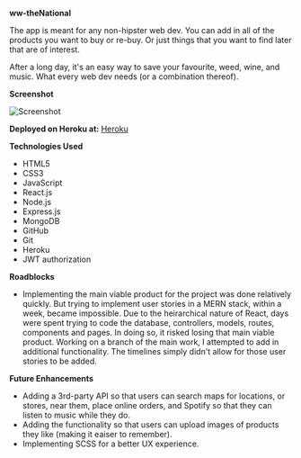 <strong>ww-theNational</strong>

The app is meant for any non-hipster web dev. You can add in all of the products you want to buy or re-buy. Or just things that you want to find later that are of interest.

After a long day, it's an easy way to save your favourite, weed, wine, and music. What every web dev needs (or a combination thereof).


<strong>Screenshot</strong>

![Screenshot](https://i.imgur.com/ZqkigPH.png)

<strong>Deployed on Heroku at:</strong>
[Heroku](https://ww-thenational.herokuapp.com/)


<strong>Technologies Used</strong>

* HTML5
* CSS3
* JavaScript
* React.js
* Node.js
* Express.js
* MongoDB
* GitHub
* Git
* Heroku
* JWT authorization

<strong>Roadblocks</strong>
* Implementing the main viable product for the project was done relatively quickly. But trying to implement user stories in a MERN stack, within a week, became impossible. Due to the heirarchical nature of React, days were spent trying to code the database, controllers, models, routes, components and pages. In doing so, it risked losing that main viable product. Working on a branch of the main work, I attempted to add in additional functionality. The timelines simply didn't allow for those user stories to be added.


<strong>Future Enhancements</strong>

* Adding a 3rd-party API so that users can search maps for locations, or stores, near them, place online orders, and Spotify so that they can listen to music while they do.
* Adding the functionality so that users can upload images of products they like (making it eaiser to remember).
* Implementing SCSS for a better UX experience.
